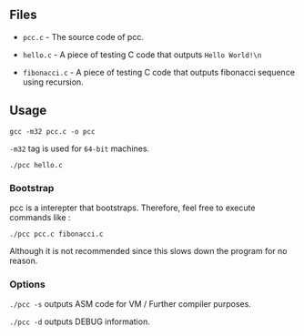 

## Files

* `pcc.c` - The source code of pcc.

* `hello.c` - A piece of testing C code that outputs `Hello World!\n`

* `fibonacci.c` - A piece of testing C code that outputs fibonacci sequence using recursion.

## Usage

`gcc -m32 pcc.c -o pcc`

`-m32` tag is used for `64-bit` machines.

`./pcc hello.c`

### Bootstrap

pcc is a interepter that bootstraps. Therefore, feel free to execute commands like :

`./pcc pcc.c fibonacci.c`

Although it is not recommended since this slows down the program for no reason.

### Options

`./pcc -s` outputs ASM code for VM / Further compiler purposes.

`./pcc -d` outputs DEBUG information.


